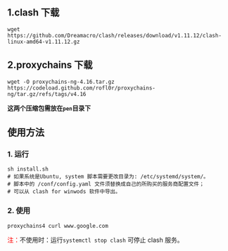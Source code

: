 ## 1.clash 下载
``````
wget https://github.com/Dreamacro/clash/releases/download/v1.11.12/clash-linux-amd64-v1.11.12.gz
``````

## 2.proxychains 下载

```
wget -O proxychains-ng-4.16.tar.gz https://codeload.github.com/rofl0r/proxychains-ng/tar.gz/refs/tags/v4.16
```

**这两个压缩包需放在`pen`目录下**

## 使用方法

### 1. 运行

```
sh install.sh
# 如果系统是Ubuntu, system 脚本需要更改目录为: /etc/systemd/system/。
# 脚本中的 /conf/config.yaml 文件须替换成自己的所购买的服务商配置文件；
# 可以从 clash for winwods 软件中导出。
```

### 2. 使用
```
proxychains4 curl www.google.com
```

<font color=red>注：</font>不使用时：运行`systemctl stop clash` 可停止 clash 服务。 